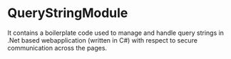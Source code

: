 # QueryStringModule
It contains a boilerplate code used to manage and handle query strings in .Net based webapplication (written in C#) with respect to secure communication across the pages.

